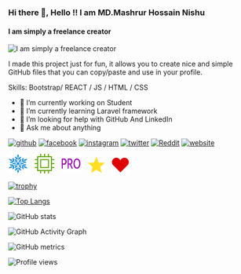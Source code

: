 ### Hi there 👋, Hello !! I am MD.Mashrur Hossain Nishu
#### I am simply a freelance creator
![I am simply a freelance creator](https://scontent.fdac20-1.fna.fbcdn.net/v/t39.30808-6/292202291_3271990443060387_6007707644547797398_n.jpg?_nc_cat=106&ccb=1-7&_nc_sid=09cbfe&_nc_ohc=vvlL7XOX5XcAX_Zl6XB&_nc_ht=scontent.fdac20-1.fna&oh=00_AT-4tJxgwTw5oNXl4DMsbaNGgWkJ7HTMyyb63jnLU48RPw&oe=62E2D7CE)

I made this project just for fun, it allows you to create nice and simple GitHub  files that you can copy/paste and use in your profile.

Skills: Bootstrap/ REACT / JS / HTML / CSS

- 🔭 I’m currently working on Student 
- 🌱 I’m currently learning Laravel framework 
- 🤔 I’m looking for help with GitHub And LinkedIn 
- 💬 Ask me about anything 


[<img src='https://cdn.jsdelivr.net/npm/simple-icons@3.0.1/icons/github.svg' alt='github' height='40'>](https://github.com/MHNishu)  [<img src='https://cdn.jsdelivr.net/npm/simple-icons@3.0.1/icons/facebook.svg' alt='facebook' height='40'>](https://www.facebook.com/lucifer.nishu)  [<img src='https://cdn.jsdelivr.net/npm/simple-icons@3.0.1/icons/instagram.svg' alt='instagram' height='40'>](https://www.instagram.com/mr.n_i_s_h_u/)  [<img src='https://cdn.jsdelivr.net/npm/simple-icons@3.0.1/icons/twitter.svg' alt='twitter' height='40'>](https://twitter.com/@MHossainnishu)  [<img src='https://cdn.jsdelivr.net/npm/simple-icons@3.0.1/icons/reddit.svg' alt='Reddit' height='40'>](https://www.reddit.com/user/Apprehensive_Box_145)  [<img src='https://cdn.jsdelivr.net/npm/simple-icons@3.0.1/icons/icloud.svg' alt='website' height='40'>](https://mhnishu.github.io/html-port/)  

<a href='https://archiveprogram.github.com/'><img src='https://raw.githubusercontent.com/acervenky/animated-github-badges/master/assets/acbadge.gif' width='40' height='40'></a> <a href='https://docs.github.com/en/developers'><img src='https://raw.githubusercontent.com/acervenky/animated-github-badges/master/assets/devbadge.gif' width='40' height='40'></a> <a href='https://github.com/pricing'><img src='https://raw.githubusercontent.com/acervenky/animated-github-badges/master/assets/pro.gif' width='40' height='40'></a> <a href='https://stars.github.com/'><img src='https://raw.githubusercontent.com/acervenky/animated-github-badges/master/assets/starbadge.gif' width='35' height='35'></a> <a href='https://docs.github.com/en/github/supporting-the-open-source-community-with-github-sponsors'><img src='https://raw.githubusercontent.com/acervenky/animated-github-badges/master/assets/sponsorbadge.gif' width='35' height='35'></a> 

[![trophy](https://github-profile-trophy.vercel.app/?username=MHNishu)](https://github.com/ryo-ma/github-profile-trophy)

[![Top Langs](https://github-readme-stats.vercel.app/api/top-langs/?username=MHNishu)](https://github.com/anuraghazra/github-readme-stats)

![GitHub stats](https://github-readme-stats.vercel.app/api?username=MHNishu&show_icons=true&count_private=true)  

![GitHub Activity Graph](https://activity-graph.herokuapp.com/graph?username=MHNishu)  

![GitHub metrics](https://metrics.lecoq.io/MHNishu)  

![Profile views](https://gpvc.arturio.dev/MHNishu)  
